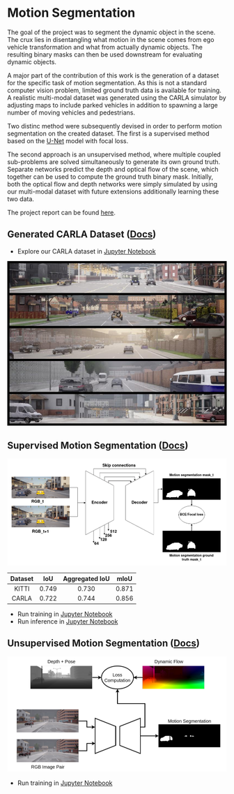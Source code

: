 # Motion Segmentation

The goal of the project was to segment the dynamic object in the scene. The crux lies in disentangling what motion in the scene comes from ego vehicle transformation and what from actually dynamic objects. The resulting binary masks can then be used downstream for evaluating dynamic objects.

A major part of the contribution of this work is the generation of a dataset for the specific task of motion segmentation. As this is not a standard computer vision problem, limited ground truth data is available for training. A realistic multi-modal dataset was generated using the CARLA simulator by adjusting maps to include parked vehicles in addition to spawning a large number of moving vehicles and pedestrians.

Two distinc method were subsequently devised in order to perform motion segmentation on the created dataset. The first is a supervised method based on the [U-Net](https://lmb.informatik.uni-freiburg.de/people/ronneber/u-net/) model with focal loss.

The second approach is an unsupervised method, where multiple coupled sub-problems are solved simultaneously to generate its own ground truth. Separate networks predict the depth and optical flow of the scene, which together can be used to compute the ground truth binary mask. Initially, both the optical flow and depth networks were simply simulated by using our multi-modal dataset with future extensions additionally learning these two data.

The project report can be found [here](final_report.pdf).

## Generated CARLA Dataset ([Docs](/docs/carla.md))

 - Explore our CARLA dataset in [Jupyter Notebook](/Carla/dataset_visualization.ipynb)

<p align="center">
  <img src=docs/assets/CarlaSamples.jpg>
</p>

## Supervised Motion Segmentation ([Docs](docs/supervised.md))

<p align="center">
  <img width=600px src=docs/assets/supervised_arch.png>
</p>

| Dataset      | IoU        | Aggregated IoU    | mIoU |
|:------------:|:----------:|:-----------------:|:----:|
| KITTI        | 0.749      | 0.730             | 0.871|
| CARLA        | 0.722      | 0.744             | 0.856|

 - Run training in [Jupyter Notebook](/supervised/train.ipynb)
 - Run inference in [Jupyter Notebook](/supervised/inference.ipynb)

## Unsupervised Motion Segmentation ([Docs](docs/unsupervised.md))

<p align="center">
  <img width=600px src=docs/assets/unsupervised_arch.png>
</p>

- Run training in [Jupyter Notebook](/unsupervised/train.ipynb)